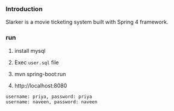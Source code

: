 ### Introduction

Slarker is a movie ticketing system built with Spring 4 framework.

### run

1. install mysql

2. Exec `user.sql` file

3. mvn spring-boot:run

4. http://localhost:8080
```
username: priya, password: priya
username: naveen, password: naveen
```